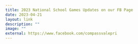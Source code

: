 ```yaml
---
title: 2023 National School Games Updates on our FB Page
date: 2023-04-21
layout: link
description: ""
image: ""
external: https://www.facebook.com/compassvalepri
---
```

